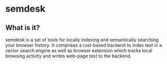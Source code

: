# semdesk

## What is it?
semdesk is a set of tools for locally indexing and semantically searching
your browser history. It comprises a rust-based backend to index text in a vector 
search engine as well as browser extension which tracks local browsing activity
and writes web-page text to the backend.

